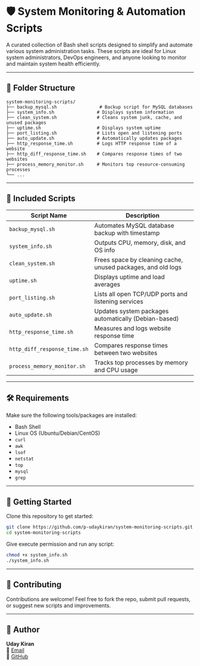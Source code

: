 # 🛡️ System Monitoring & Automation Scripts

A curated collection of Bash shell scripts designed to simplify and automate various system administration tasks. These scripts are ideal for Linux system administrators, DevOps engineers, and anyone looking to monitor and maintain system health efficiently.

---

## 📁 Folder Structure

```
system-monitoring-scripts/
├── backup_mysql.sh                # Backup script for MySQL databases
├── system_info.sh                # Displays system information
├── clean_system.sh               # Cleans system junk, cache, and unused packages
├── uptime.sh                     # Displays system uptime
├── port_listing.sh               # Lists open and listening ports
├── auto_update.sh                # Automatically updates packages
├── http_response_time.sh         # Logs HTTP response time of a website
├── http_diff_response_time.sh    # Compares response times of two websites
├── process_memory_monitor.sh     # Monitors top resource-consuming processes
└── ...
```

---

## 🧰 Included Scripts

| Script Name                  | Description |
|-----------------------------|-------------|
| `backup_mysql.sh`           | Automates MySQL database backup with timestamp |
| `system_info.sh`            | Outputs CPU, memory, disk, and OS info |
| `clean_system.sh`           | Frees space by cleaning cache, unused packages, and old logs |
| `uptime.sh`                 | Displays uptime and load averages |
| `port_listing.sh`           | Lists all open TCP/UDP ports and listening services |
| `auto_update.sh`            | Updates system packages automatically (Debian-based) |
| `http_response_time.sh`     | Measures and logs website response time |
| `http_diff_response_time.sh`| Compares response times between two websites |
| `process_memory_monitor.sh` | Tracks top processes by memory and CPU usage |

---

## 🛠️ Requirements

Make sure the following tools/packages are installed:

- Bash Shell
- Linux OS (Ubuntu/Debian/CentOS)
- `curl`
- `awk`
- `lsof`
- `netstat`
- `top`
- `mysql`
- `grep`

---

## 🚀 Getting Started

Clone this repository to get started:

```bash
git clone https://github.com/p-udaykiran/system-monitoring-scripts.git
cd system-monitoring-scripts
```

Give execute permission and run any script:

```bash
chmod +x system_info.sh
./system_info.sh
```

---

## 🙌 Contributing

Contributions are welcome! Feel free to fork the repo, submit pull requests, or suggest new scripts and improvements.



---

## 👤 Author

**Uday Kiran**  
📧 [Email](mailto:udaypagidimari@gmail.com)  
🔗 [GitHub](https://https://www.linkedin.com/in/udaykiran-pagidimari-30275725a)
